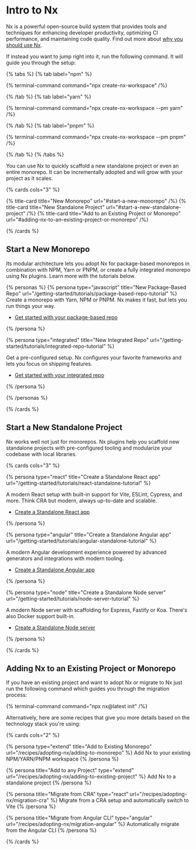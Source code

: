 # Intro to Nx

Nx is a powerful open-source build system that provides tools and techniques for enhancing developer productivity, optimizing CI performance, and maintaining code quality. Find out more about [why you should use Nx](/getting-started/why-nx).

If instead you want to jump right into it, run the following command. It will guide you through the setup:

{% tabs %}
{% tab label="npm" %}

{% terminal-command command="npx create-nx-workspace"  /%}

{% /tab %}
{% tab label="yarn" %}

{% terminal-command command="npx create-nx-workspace --pm yarn"  /%}

{% /tab %}
{% tab label="pnpm" %}

{% terminal-command command="npx create-nx-workspace --pm pnpm"  /%}

{% /tab %}
{% /tabs %}

You can use Nx to quickly scaffold a new standalone project or even an entire monorepo. It can be incrementally adopted and will grow with your project as it scales.

{% cards cols="3" %}

{% title-card title="New Monorepo" url="#start-a-new-monorepo" /%}
{% title-card title="New Standalone Project" url="#start-a-new-standalone-project" /%}
{% title-card title="Add to an Existing Project or Monorepo" url="#adding-nx-to-an-existing-project-or-monorepo" /%}

{% /cards %}

## Start a New Monorepo

Its modular architecture lets you adopt Nx for package-based monorepos in combination with NPM, Yarn or PNPM, or create a fully integrated monorepo using Nx plugins. Learn more with the tutorials below.

{% personas %}
{% persona type="javascript" title="New Package-Based Repo" url="/getting-started/tutorials/package-based-repo-tutorial" %}
Create a monorepo with Yarn, NPM or PNPM. Nx makes it fast, but lets you run things your way.

- [Get started with your package-based repo](/getting-started/tutorials/package-based-repo-tutorial)

{% /persona %}

{% persona type="integrated" title="New Integrated Repo" url="/getting-started/tutorials/integrated-repo-tutorial" %}

Get a pre-configured setup. Nx configures your favorite frameworks and lets you focus on shipping features.

- [Get started with your integrated repo](/getting-started/tutorials/integrated-repo-tutorial)

{% /persona %}

{% /personas %}

{% /cards %}

## Start a New Standalone Project

Nx works well not just for monorepos. Nx plugins help you scaffold new standalone projects with pre-configured tooling and modularize your codebase with local libraries.

{% cards cols="3" %}

{% persona type="react" title="Create a Standalone React app" url="/getting-started/tutorials/react-standalone-tutorial" %}

A modern React setup with built-in support for Vite, ESLint, Cypress, and more. Think CRA but modern, always up-to-date and scalable.

- [Create a Standalone React app](/getting-started/tutorials/react-standalone-tutorial)

{% /persona %}

{% persona type="angular" title="Create a Standalone Angular app" url="/getting-started/tutorials/angular-standalone-tutorial" %}

A modern Angular development experience powered by advanced generators and integrations with modern tooling.

- [Create a Standalone Angular app](/getting-started/tutorials/angular-standalone-tutorial)

{% /persona %}

{% persona type="node" title="Create a Standalone Node server" url="/getting-started/tutorials/node-server-tutorial" %}

A modern Node server with scaffolding for Express, Fastify or Koa. There's also Docker support built-in.

- [Create a Standalone Node server](/getting-started/tutorials/node-server-tutorial)

{% /persona %}

{% /cards %}

## Adding Nx to an Existing Project or Monorepo

If you have an existing project and want to adopt Nx or migrate to Nx just run the following command which guides you through the migration process:

{% terminal-command command="npx nx@latest init"  /%}

Alternatively, here are some recipes that give you more details based on the technology stack you're using:

{% cards cols="2" %}

{% persona type="extend" title="Add to Existing Monorepo" url="/recipes/adopting-nx/adding-to-monorepo" %}
Add Nx to your existing NPM/YARN/PNPM workspace
{% /persona %}

{% persona title="Add to any Project" type="extend" url="/recipes/adopting-nx/adding-to-existing-project" %}
Add Nx to a standalone project
{% /persona %}

{% persona title="Migrate from CRA" type="react" url="/recipes/adopting-nx/migration-cra" %}
Migrate from a CRA setup and automatically switch to Vite
{% /persona %}

{% persona title="Migrate from Angular CLI" type="angular" url="/recipes/adopting-nx/migration-angular" %}
Automatically migrate from the Angular CLI
{% /persona %}

{% /cards %}
